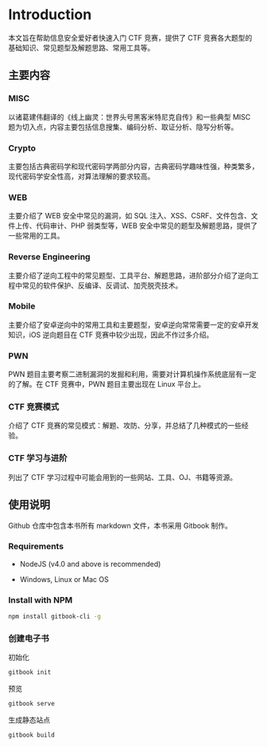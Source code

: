 # Introduction

本文旨在帮助信息安全爱好者快速入门 CTF 竞赛，提供了 CTF 竞赛各大题型的基础知识、常见题型及解题思路、常用工具等。

## 主要内容

### MISC

以诸葛建伟翻译的《线上幽灵：世界头号黑客米特尼克自传》和一些典型 MISC 题为切入点，内容主要包括信息搜集、编码分析、取证分析、隐写分析等。

### Crypto

主要包括古典密码学和现代密码学两部分内容，古典密码学趣味性强，种类繁多，现代密码学安全性高，对算法理解的要求较高。

### WEB

主要介绍了 WEB 安全中常见的漏洞，如 SQL 注入、XSS、CSRF、文件包含、文件上传、代码审计、PHP 弱类型等，WEB 安全中常见的题型及解题思路，提供了一些常用的工具。

### Reverse Engineering

主要介绍了逆向工程中的常见题型、工具平台、解题思路，进阶部分介绍了逆向工程中常见的软件保护、反编译、反调试、加壳脱壳技术。

### Mobile

主要介绍了安卓逆向中的常用工具和主要题型，安卓逆向常常需要一定的安卓开发知识，iOS 逆向题目在 CTF 竞赛中较少出现，因此不作过多介绍。

### PWN

PWN 题目主要考察二进制漏洞的发掘和利用，需要对计算机操作系统底层有一定的了解。在 CTF 竞赛中，PWN 题目主要出现在 Linux 平台上。

### CTF 竞赛模式

介绍了 CTF 竞赛的常见模式：解题、攻防、分享，并总结了几种模式的一些经验。

### CTF 学习与进阶

列出了 CTF 学习过程中可能会用到的一些网站、工具、OJ、书籍等资源。

## 使用说明

Github 仓库中包含本书所有 markdown 文件，本书采用 Gitbook 制作。

### Requirements

* NodeJS \(v4.0 and above is recommended\)

* Windows, Linux or Mac OS


### Install with NPM

```bash
npm install gitbook-cli -g
```

### 创建电子书

初始化

```bash
gitbook init
```

预览

```bash
gitbook serve
```

生成静态站点

```bash
gitbook build
```



